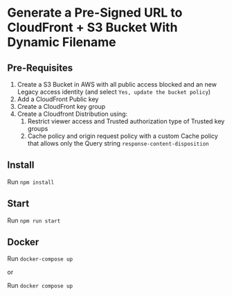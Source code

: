 # Generate a Pre-Signed URL to CloudFront + S3 Bucket With Dynamic Filename

## Pre-Requisites

1.  Create a S3 Bucket in AWS with all public access blocked and an new Legacy access identity (and select `Yes, update the bucket policy`)
2.  Add a CloudFront Public key
3.  Create a CloudFront key group
4.  Create a Cloudfront Distribution using:
    1. Restrict viewer access and Trusted authorization type of Trusted key groups
    2. Cache policy and origin request policy with a custom Cache policy that allows only the Query string `response-content-disposition`

## Install

Run `npm install`

## Start

Run `npm run start`

## Docker

Run `docker-compose up`

or

Run `docker compose up`
